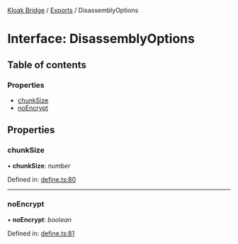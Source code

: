 [Kloak Bridge](../README.md) / [Exports](../modules.md) / DisassemblyOptions

# Interface: DisassemblyOptions

## Table of contents

### Properties

- [chunkSize](disassemblyoptions.md#chunksize)
- [noEncrypt](disassemblyoptions.md#noencrypt)

## Properties

### chunkSize

• **chunkSize**: *number*

Defined in: [define.ts:80](https://github.com/CoNET-project/kloak-bridge/blob/985ebb2/src/define.ts#L80)

___

### noEncrypt

• **noEncrypt**: *boolean*

Defined in: [define.ts:81](https://github.com/CoNET-project/kloak-bridge/blob/985ebb2/src/define.ts#L81)
